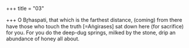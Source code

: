 +++
title = "03"

+++
O Br̥haspati, that which is the farthest distance, (coming) from there  have those who touch the truth [=Aṅgirases] sat down here (for
sacrifice) for you.
For you do the deep-dug springs, milked by the stone, drip an
abundance of honey all about.